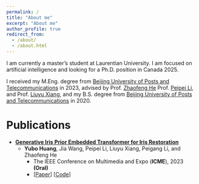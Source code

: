 ```yaml
---
permalink: /
title: "About me"
excerpt: "About me"
author_profile: true
redirect_from: 
  - /about/
  - /about.html
---
```


I am currently a master’s student at Laurentian University. I am focused on artificial intelligence and looking for a Ph.D. position in Canada 2025.

I received my M.Eng. degree from [Beijing University of Posts and Telecommunications](https://www.bupt.edu.cn/) in 2023, advised by Prof. [Zhaofeng He](https://teacher.bupt.edu.cn/hezhaofeng/en/index.htm) Prof. [Peipei Li](https://scholar.google.com/citations?user=A0khpKYAAAAJ&hl=en), and Prof. [Liuyu Xiang](https://teacher.bupt.edu.cn/xiangliuyu/en/index.htm),
and my B.S. degree from [Beijing University of Posts and Telecommunications](https://www.bupt.edu.cn/) in 2020.  



Publications
======
* **[Generative Iris Prior Embedded Transformer for Iris Restoration](http://sawyercharlton.github.io/home/files/Generative_Iris_Prior_Embedded_Transformer_for_Iris_Restoration.pdf)**
  * **Yubo Huang**, Jia Wang, Peipei Li, Liuyu Xiang, Peigang Li, and Zhaofeng He
	* The IEEE Conference on Multimedia and Expo (**ICME**), 2023 **(Oral)**
	* \[[Paper](http://sawyercharlton.github.io/home/files/Generative_Iris_Prior_Embedded_Transformer_for_Iris_Restoration.pdf)\]  \[[Code](https://github.com/sawyercharlton/Gformer)\]
